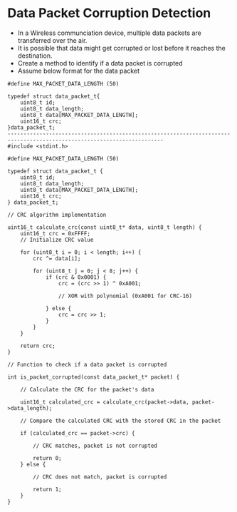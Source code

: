 # Data Packet Corruption Detection
* In a Wireless communciation device, multiple data packets are transferred over the air. 
* It is possible that data might get corrupted or lost before it reaches the destination.
* Create a method to identify if a data packet is corrupted
* Assume below format for the data packet

```
#define MAX_PACKET_DATA_LENGTH (50)

typedef struct data_packet_t{
    uint8_t id;
    uint8_t data_length;
    uint8_t data[MAX_PACKET_DATA_LENGTH];
    uint16_t crc;
}data_packet_t;
-----------------------------------------------------------------------------------------------------------------------
#include <stdint.h>

#define MAX_PACKET_DATA_LENGTH (50)

typedef struct data_packet_t {
    uint8_t id;
    uint8_t data_length;
    uint8_t data[MAX_PACKET_DATA_LENGTH];
    uint16_t crc;
} data_packet_t;

// CRC algorithm implementation

uint16_t calculate_crc(const uint8_t* data, uint8_t length) {
    uint16_t crc = 0xFFFF;
    // Initialize CRC value

    for (uint8_t i = 0; i < length; i++) {
        crc ^= data[i];

        for (uint8_t j = 0; j < 8; j++) {
            if (crc & 0x0001) {
                crc = (crc >> 1) ^ 0xA001; 
                
                // XOR with polynomial (0xA001 for CRC-16)
                
            } else {
                crc = crc >> 1;
            }
        }
    }

    return crc;
}

// Function to check if a data packet is corrupted

int is_packet_corrupted(const data_packet_t* packet) {

    // Calculate the CRC for the packet's data
    
    uint16_t calculated_crc = calculate_crc(packet->data, packet->data_length);

    // Compare the calculated CRC with the stored CRC in the packet
    
    if (calculated_crc == packet->crc) {
    
        // CRC matches, packet is not corrupted
        
        return 0;
    } else {
    
        // CRC does not match, packet is corrupted
        
        return 1;
    }
}
